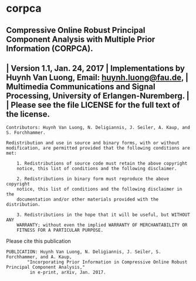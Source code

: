 # corpca
Compressive Online Robust Principal Component Analysis with Multiple Prior Information (CORPCA).
-------------------------------------------------------------------------------------------------
|       Version 1.1,  Jan. 24, 2017
|       Implementations by Huynh Van Luong, Email: huynh.luong@fau.de,
|       Multimedia Communications and Signal Processing, University of Erlangen-Nuremberg.
|
|        Please see the file LICENSE for the full text of the license.
-------------------------------------------------------------------------------------------------

    Contributors: Huynh Van Luong, N. Deligiannis, J. Seiler, A. Kaup, and S. Forchhammer.

    Redistribution and use in source and binary forms, with or without 
    modification, are permitted provided that the following conditions are
    met:

        1. Redistributions of source code must retain the above copyright
        notice, this list of conditions and the following disclaimer.

        2. Redistributions in binary form must reproduce the above copyright
        notice, this list of conditions and the following disclaimer in the
        documentation and/or other materials provided with the distribution.

        3. Redistributions in the hope that it will be useful, but WITHOUT ANY 
        WARRANTY; without even the implied WARRANTY OF MERCHANTABILITY OR 
        FITNESS FOR A PARTICULAR PURPOSE.

Please cite this publication

    PUBLICATION: Huynh Van Luong, N. Deligiannis, J. Seiler, S. Forchhammer, and A. Kaup, 
            "Incorporating Prior Information in Compressive Online Robust Principal Component Analysis," 
             in e-print, arXiv, Jan. 2017.
